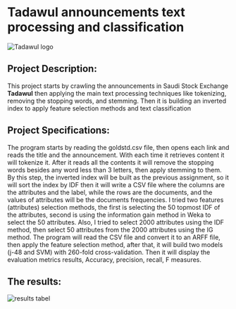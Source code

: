 # Tadawul announcements text processing and classification 
![Tadawul logo](https://www.dropbox.com/s/eem098fc4ez4rd0/Tadawul_Logo_FullColour_pos_rgb.png?raw=1)


##  Project Description:
This project starts by crawling the announcements in Saudi Stock Exchange **Tadawul** then applying the main text processing techniques like tokenizing, removing the stopping words, and stemming. Then it is building an inverted index to apply feature selection methods and text classification

##  Project Specifications:
The program starts by reading the goldstd.csv file, then opens each link and reads the title and the announcement. With each time it retrieves content it will tokenize it. After it reads all the contents it will remove the stopping words besides any word less than 3 letters, then apply stemming to them. By this step, the inverted index will be built as the previous assignment, so it will sort the index by IDF then it will write a CSV file where the columns are the attributes and the label, while the rows are the documents, and the values of attributes will be the documents frequencies.
I tried two features (attributes) selection methods, the first is selecting the 50 topmost IDF of the attributes, second is using the information gain method in Weka to select the 50 attributes. Also, I tried to select 2000 attributes using the IDF method, then select 50 attributes from the 2000 attributes using the IG method.
The program will read the CSV file and convert it to an ARFF file, then apply the feature selection method, after that, it will build two models (j-48 and SVM) with 260-fold cross-validation. Then it will display the evaluation metrics results, Accuracy, precision, recall, F measures.

## The results:
![results tabel](https://www.dropbox.com/s/g0jzgx98iswjjtn/Picture1.png?raw=1)
